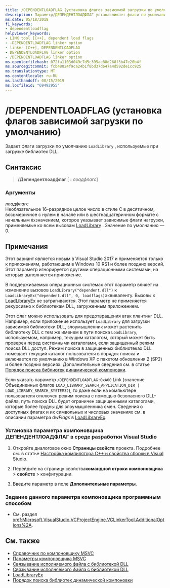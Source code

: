 ```yaml
---
title: /DEPENDENTLOADFLAG (установка флагов зависимой загрузки по умолчанию)
description: Параметр/ДЕПЕНДЕНТЛОАДФЛАГ устанавливает флаги по умолчанию для библиотек DLL, загруженных с помощью LoadLibrary
ms.date: 05/18/2018
f1_keywords:
- dependentloadflag
helpviewer_keywords:
- LINK tool [C++], dependent load flags
- -DEPENDENTLOADFLAG linker option
- linker [C++], DEPENDENTLOADFLAG
- DEPENDENTLOADFLAG linker option
- /DEPENDENTLOADFLAG linker option
ms.openlocfilehash: 072fa1103d049c7d5c395ae88d268f3b47e20b4f
ms.sourcegitcommit: fcb48824f9ca24b1f8bd37d647a4d592de1cc925
ms.translationtype: MT
ms.contentlocale: ru-RU
ms.lasthandoff: 08/15/2019
ms.locfileid: "69492955"
---
```

# <a name="dependentloadflag-set-default-dependent-load-flags"></a>/DEPENDENTLOADFLAG (установка флагов зависимой загрузки по умолчанию)

Задает флаги загрузки по умолчанию `LoadLibrary` , используемые при загрузке библиотек DLL.

## <a name="syntax"></a>Синтаксис

> **/Депендентлоадфлаг** [ **:** _лоадфлагс_]

### <a name="arguments"></a>Аргументы

*лоадфлагс*<br/>
Необязательное 16-разрядное целое число в стиле C в десятичном, восьмеричное с нулем в начале или в шестнадцатеричном формате с начальным `0x`значением, которое указывает зависимые флаги нагрузки, применяемые ко всем вызовам [LoadLibrary](/windows/win32/api/libloaderapi/nf-libloaderapi-loadlibraryexw) . Значение по умолчанию — 0.

## <a name="remarks"></a>Примечания

Этот вариант является новым в Visual Studio 2017 и применяется только к приложениям, работающим в Windows 10 RS1 и более поздних версий. Этот параметр игнорируется другими операционными системами, на которых выполняется приложение.

В поддерживаемых операционных системах этот параметр влияет на изменение вызовов `LoadLibrary("dependent.dll")` к `LoadLibraryEx("dependent.dll", 0, loadflags)`эквиваленту. Вызовы к [LoadLibraryEx](/windows/win32/api/libloaderapi/nf-libloaderapi-loadlibraryexw) не затрагиваются. Этот параметр не применяется рекурсивно к библиотекам DLL, загруженным приложением.

Этот флаг можно использовать для предотвращения атак плантинг DLL. Например, если приложение использует `LoadLibrary` для загрузки зависимой библиотеки DLL, злоумышленник может растенить библиотеку DLL с тем же именем в пути поиска `LoadLibrary`, используемом, например, текущим каталогом, который может быть проверен перед системными каталогами, если защищенный режим поиска DLL доступ. Режим поиска в защищенных библиотеках DLL помещает текущий каталог пользователя в порядок поиска и включается по умолчанию в Windows XP с пакетом обновления 2 (SP2) и более поздних версиях. Дополнительные сведения см. в статье [Порядок поиска библиотек динамической компоновки](/windows/win32/Dlls/dynamic-link-library-search-order).

Если указать параметр `/DEPENDENTLOADFLAG:0xA00` Link (значение Объединенных флагов `LOAD_LIBRARY_SEARCH_APPLICATION_DIR | LOAD_LIBRARY_SEARCH_SYSTEM32`), то даже если на компьютере пользователя отключен режим поиска с помощью безопасного DLL-файла, путь поиска DLL будет ограничен защищенными каталогами, которые более трудны для злоумышленника смен. Сведения о доступных флагах и их символьных и числовых значениях см. в описании параметра *dwFlags* в [LoadLibraryEx](/windows/win32/api/libloaderapi/nf-libloaderapi-loadlibraryexw).

### <a name="to-set-the-dependentloadflag-linker-option-in-the-visual-studio-development-environment"></a>Установка параметра компоновщика ДЕПЕНДЕНТЛОАДФЛАГ в среде разработки Visual Studio

1. Откройте диалоговое окно **Страницы свойств** проекта. Подробнее см. в статье [Настройка компилятора C++ и свойства сборки в Visual Studio](../working-with-project-properties.md).

1. Перейдите на страницу свойства**командной строки** **компоновщика** >  **свойств** > конфигурации.

1. Введите параметр в поле **Дополнительные параметры**.

### <a name="to-set-this-linker-option-programmatically"></a>Задание данного параметра компоновщика программным способом

- См. раздел <xref:Microsoft.VisualStudio.VCProjectEngine.VCLinkerTool.AdditionalOptions%2A>.

## <a name="see-also"></a>См. также

- [Справочник по компоновщику MSVC](linking.md)
- [Параметры компоновщика MSVC](linker-options.md)
- [Связывание исполняемого файла с библиотекой DLL](../linking-an-executable-to-a-dll.md#linking-implicitly)
- [Связывание исполняемого файла с библиотекой DLL](../linking-an-executable-to-a-dll.md#determining-which-linking-method-to-use)
- [LoadLibraryEx](/windows/win32/api/libloaderapi/nf-libloaderapi-loadlibraryexw)
- [Порядок поиска библиотек динамической компоновки](/windows/win32/Dlls/dynamic-link-library-search-order)
